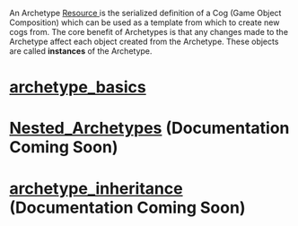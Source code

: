 An Archetype [ Resource ](https://github.com/ZilchEngine/ZilchDocs/blob/master/zilch_editor_documentation/zeromanual/architecture/resources.markdown) is the serialized definition of a Cog (Game Object Composition) which can be used as a template from which to create new cogs from. The core benefit of Archetypes is that any changes made to the Archetype affect each object created from the Archetype. These objects are called **instances** of the Archetype.

 # [archetype_basics](https://github.com/ZilchEngine/ZilchDocs/blob/master/zilch_editor_documentation/zeromanual/architecture/archetypes/archetype_basics.markdown)

 # [Nested_Archetypes](https://github.com/ZilchEngine/ZilchDocs/blob/master/zilch_editor_documentation/zeromanual/architecture/archetypes/nested_archetypes.markdown) (Documentation Coming Soon)

 # [archetype_inheritance](https://github.com/ZilchEngine/ZilchDocs/blob/master/zilch_editor_documentation/zeromanual/architecture/archetypes/archetype_inheritance.markdown) (Documentation Coming Soon) 

 